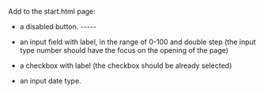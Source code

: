 
Add to the start.html page:

* a disabled button. -----

* an input field with label, in the range of 0-100 
and double step (the input type number should have the focus on the opening of the page)

* a checkbox with label (the checkbox should be already selected)

* an input date type.
